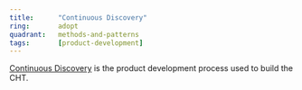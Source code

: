 ```yaml
---
title:      "Continuous Discovery"
ring:       adopt
quadrant:   methods-and-patterns
tags:       [product-development]
---
```


[Continuous Discovery](https://docs.communityhealthtoolkit.org/contribute/medic/product-development-process/continuous-discovery-overview/) is the
product development process used to build the CHT.